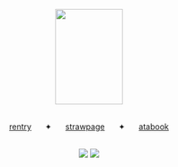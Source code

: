 </p><p align="center">
<img src="https://files.catbox.moe/81l7j6.png" width="120" height="170" />
</p><p align="center">
<b></b><br>
<a href="https://rentry.co/bloominghydragea">rentry</a> ⠀⠀✦⠀⠀
<a href="https://cellsatwork.straw.page">strawpage</a> ⠀⠀✦⠀⠀
<a href="https://dancingfactory.atabook.org/">atabook</a>
  <br><br>

  </p><p align="center">
<img src="https://files.catbox.moe/fj9m7a.gif"/> <img src="https://files.catbox.moe/foa1q2.png" />

